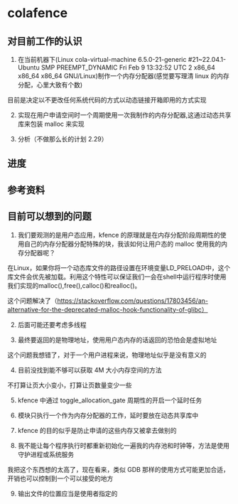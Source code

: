 # colafence

## 对目前工作的认识

1. 在当前机器下(Linux cola-virtual-machine 6.5.0-21-generic #21~22.04.1-Ubuntu SMP PREEMPT_DYNAMIC Fri Feb  9 13:32:52 UTC 2 x86_64 x86_64 x86_64 GNU/Linux)制作一个内存分配器(感觉要写理清 linux 的内存分配，心里大致有个数)

目前是决定以不更改任何系统代码的方式以动态链接开箱即用的方式实现

2. 实现在用户申请空间时一个周期使用一次我制作的内存分配器,这通过动态共享库来包装 malloc 来实现

3. 分析（不做那么长的计划 2.29）

## 进度

## 参考资料

## 目前可以想到的问题

1. 我们要观测的是用户态应用，kfence 的原理就是在内存分配阶段周期性的使用自己的内存分配器分配特殊的块，我该如何让用户态的 malloc 使用我的内存分配器呢？

在Linux，如果你将一个动态库文件的路径设置在环境变量LD_PRELOAD中，这个库文件会优先被加载。利用这个特性可以保证我们一会在shell中运行程序时使用我们实现的malloc(),free(),calloc()和realloc()。

这个问题解决了（https://stackoverflow.com/questions/17803456/an-alternative-for-the-deprecated-malloc-hook-functionality-of-glibc）

2. 后面可能还要考虑多线程

3. 最终要返回的是物理地址，使用用户态内存的话返回的恐怕会是虚拟地址

这个问题我想错了，对于一个用户进程来说，物理地址似乎是没有意义的

4. 目前没找到能不够可以获取 4M 大小内存空间的方法

不打算让页大小变小，打算让页数量变少一些

5. kfence 中通过 toggle_allocation_gate 周期性的开启一个延时任务

6. 模块只执行一个作为内存分配器的工作，延时要放在动态共享库中

7. kfence 的目的似乎是防止申请的这些内存又被拿去做别的

8. 我不能让每个程序执行时都重新初始化一遍我的内存池和时钟等，方法是使用守护进程或系统服务

我把这个东西想的太高了，现在看来，类似 GDB 那样的使用方式可能更加合适，开销也可以控制到一个可以接受的地方

9. 输出文件的位置应当是使用者指定的
